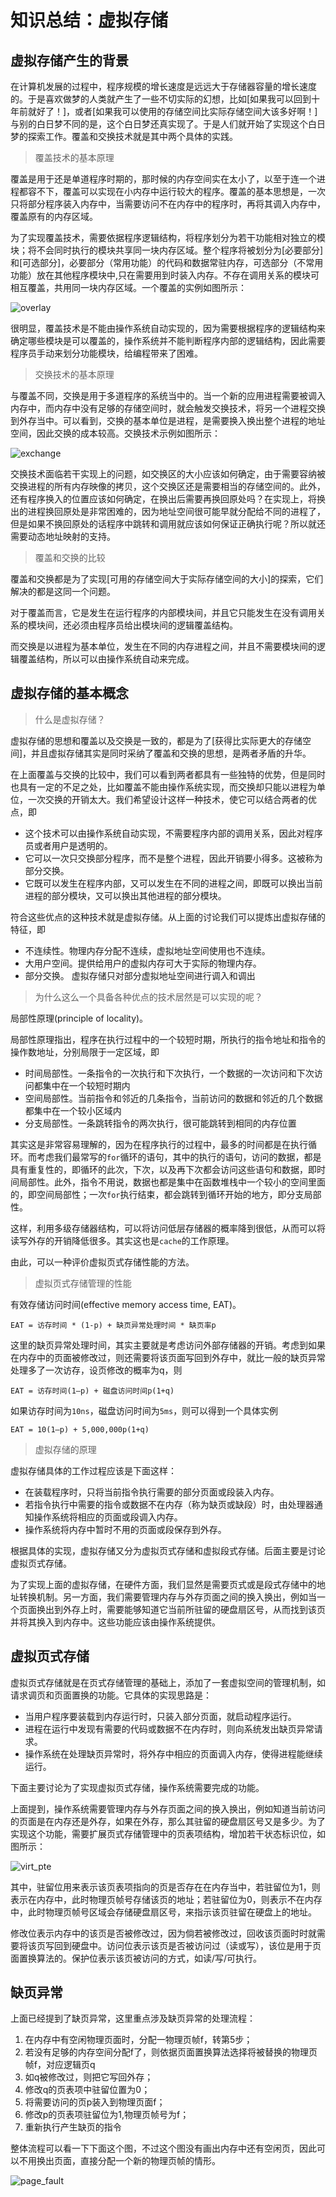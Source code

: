 知识总结：虚拟存储
===========

## 虚拟存储产生的背景

在计算机发展的过程中，程序规模的增长速度是远远大于存储器容量的增长速度的。于是喜欢做梦的人类就产生了一些不切实际的幻想，比如[如果我可以回到十年前就好了！]，或者[如果我可以使用的存储空间比实际存储空间大该多好啊！]与别的白日梦不同的是，这个白日梦还真实现了。于是人们就开始了实现这个白日梦的探索工作。覆盖和交换技术就是其中两个具体的实践。

> 覆盖技术的基本原理

覆盖是用于还是单道程序时期的，那时候的内存空间实在太小了，以至于连一个进程都容不下，覆盖可以实现在小内存中运行较大的程序。覆盖的基本思想是，一次只将部分程序装入内存中，当需要访问不在内存中的程序时，再将其调入内存中，覆盖原有的内存区域。

为了实现覆盖技术，需要依据程序逻辑结构，将程序划分为若干功能相对独立的模块；将不会同时执行的模块共享同一块内存区域。整个程序将被划分为[必要部分]和[可选部分]，必要部分（常用功能）的代码和数据常驻内存，可选部分（不常用功能）放在其他程序模块中,只在需要用到时装入内存。不存在调用关系的模块可相互覆盖，共用同一块内存区域。一个覆盖的实例如图所示：

![overlay](images/overlay.png)

很明显，覆盖技术是不能由操作系统自动实现的，因为需要根据程序的逻辑结构来确定哪些模块是可以覆盖的，操作系统并不能判断程序内部的逻辑结构，因此需要程序员手动来划分功能模块，给编程带来了困难。

> 交换技术的基本原理

与覆盖不同，交换是用于多道程序的系统当中的。当一个新的应用进程需要被调入内存中，而内存中没有足够的存储空间时，就会触发交换技术，将另一个进程交换到外存当中。可以看到，交换的基本单位是进程，是需要换入换出整个进程的地址空间，因此交换的成本较高。交换技术示例如图所示：

![exchange](images/exchange.png)

交换技术面临若干实现上的问题，如交换区的大小应该如何确定，由于需要容纳被交换进程的所有内存映像的拷贝，这个交换区还是需要相当的存储空间的。此外，还有程序换入的位置应该如何确定，在换出后需要再换回原处吗？在实现上，将换出的进程换回原处是非常困难的，因为地址空间很可能早就分配给不同的进程了，但是如果不换回原处的话程序中跳转和调用就应该如何保证正确执行呢？所以就还需要动态地址映射的支持。

> 覆盖和交换的比较

覆盖和交换都是为了实现[可用的存储空间大于实际存储空间的大小]的探索，它们解决的都是这同一个问题。

对于覆盖而言，它是发生在运行程序的内部模块间，并且它只能发生在没有调用关系的模块间，还必须由程序员给出模块间的逻辑覆盖结构。

而交换是以进程为基本单位，发生在不同的内存进程之间，并且不需要模块间的逻辑覆盖结构，所以可以由操作系统自动来完成。


## 虚拟存储的基本概念

> 什么是虚拟存储？

虚拟存储的思想和覆盖以及交换是一致的，都是为了[获得比实际更大的存储空间]，并且虚拟存储其实是同时采纳了覆盖和交换的思想，是两者矛盾的升华。

在上面覆盖与交换的比较中，我们可以看到两者都具有一些独特的优势，但是同时也具有一定的不足之处，比如覆盖不能由操作系统实现，而交换却只能以进程为单位，一次交换的开销太大。我们希望设计这样一种技术，使它可以结合两者的优点，即

+ 这个技术可以由操作系统自动实现，不需要程序内部的调用关系，因此对程序员或者用户是透明的。
+ 它可以一次只交换部分程序，而不是整个进程，因此开销要小得多。这被称为部分交换。
+ 它既可以发生在程序内部，又可以发生在不同的进程之间，即既可以换出当前进程的部分模块，又可以换出其他进程的部分模块。

符合这些优点的这种技术就是虚拟存储。从上面的讨论我们可以提炼出虚拟存储的特征，即

+ 不连续性。物理内存分配不连续，虚拟地址空间使用也不连续。
+ 大用户空间。提供给用户的虚拟内存可大于实际的物理内存。
+ 部分交换。 虚拟存储只对部分虚拟地址空间进行调入和调出

> 为什么这么一个具备各种优点的技术居然是可以实现的呢？

局部性原理(principle of locality)。

局部性原理指出，程序在执行过程中的一个较短时期，所执行的指令地址和指令的操作数地址，分别局限于一定区域，即

+ 时间局部性。一条指令的一次执行和下次执行，一个数据的一次访问和下次访问都集中在一个较短时期内
+ 空间局部性。当前指令和邻近的几条指令，当前访问的数据和邻近的几个数据都集中在一个较小区域内
+ 分支局部性。一条跳转指令的两次执行，很可能跳转到相同的内存位置

其实这是非常容易理解的，因为在程序执行的过程中，最多的时间都是在执行循环。而考虑我们最常写的`for`循环的语句，其中的执行的语句，访问的数据，都是具有重复性的，即循环的此次，下次，以及再下次都会访问这些语句和数据，即时间局部性。此外，指令不用说，数据也都是集中在函数堆栈中一个较小的空间里面的，即空间局部性；一次`for`执行结束，都会跳转到循环开始的地方，即分支局部性。

这样，利用多级存储器结构，可以将访问低层存储器的概率降到很低，从而可以将读写外存的开销降低很多。其实这也是`cache`的工作原理。

由此，可以一种评价虚拟页式存储性能的方法。

> 虚拟页式存储管理的性能

有效存储访问时间(effective memory access time, EAT)。

```
EAT = 访存时间 * (1-p) + 缺页异常处理时间 * 缺页率p
```

这里的缺页异常处理时间，其实主要就是考虑访问外部存储器的开销。考虑到如果在内存中的页面被修改过，则还需要将该页面写回到外存中，就比一般的缺页异常处理多了一次访存，设页修改的概率为q，则

```
EAT = 访存时间(1–p) + 磁盘访问时间p(1+q) 
```

如果访存时间为`10ns`，磁盘访问时间为`5ms`，则可以得到一个具体实例

```
EAT = 10(1–p) + 5,000,000p(1+q) 
```

> 虚拟存储的原理

虚拟存储具体的工作过程应该是下面这样：

+ 在装载程序时，只将当前指令执行需要的部分页面或段装入内存。
+ 若指令执行中需要的指令或数据不在内存（称为缺页或缺段）时，由处理器通知操作系统将相应的页面或段调入内存。
+ 操作系统将内存中暂时不用的页面或段保存到外存。

根据具体的实现，虚拟存储又分为虚拟页式存储和虚拟段式存储。后面主要是讨论虚拟页式存储。

为了实现上面的虚拟存储，在硬件方面，我们显然是需要页式或是段式存储中的地址转换机制。另一方面，我们需要管理内存与外存页面之间的换入换出，例如当一个页面换出到外存上时，需要能够知道它当前所驻留的硬盘扇区号，从而找到该页并将其换入到内存中。这些功能应该由操作系统提供。

## 虚拟页式存储

虚拟页式存储就是在页式存储管理的基础上，添加了一套虚拟空间的管理机制，如请求调页和页面置换的功能。它具体的实现思路是：

+ 当用户程序要装载到内存运行时，只装入部分页面，就启动程序运行。
+ 进程在运行中发现有需要的代码或数据不在内存时，则向系统发出缺页异常请求。
+ 操作系统在处理缺页异常时，将外存中相应的页面调入内存，使得进程能继续运行。

下面主要讨论为了实现虚拟页式存储，操作系统需要完成的功能。

上面提到，操作系统需要管理内存与外存页面之间的换入换出，例如知道当前访问的页面是在内存还是外存，如果在外存，那么其驻留的硬盘扇区号又是多少。为了实现这个功能，需要扩展页式存储管理中的页表项结构，增加若干状态标识位，如图所示：

![virt_pte](images/virt_pte.png)

其中，驻留位用来表示该页表项指向的页是否存在在内存当中，若驻留位为1，则表示在内存中，此时物理页帧号存储该页的地址；若驻留位为0，则表示不在内存中，此时物理页帧号区域会存储硬盘扇区号，来指示该页驻留在硬盘上的地址。

修改位表示内存中的该页是否被修改过，因为倘若被修改过，回收该页面时时就需要将该页写回到硬盘中。访问位表示该页是否被访问过（读或写），该位是用于页面置换算法的。保护位表示该页被访问的方式，如读/写/可执行。

## 缺页异常

上面已经提到了缺页异常，这里重点涉及缺页异常的处理流程：

1. 在内存中有空闲物理页面时，分配一物理页帧f，转第5步；
2. 若没有足够的内存空间分配f了，则依据页面置换算法选择将被替换的物理页帧f，对应逻辑页q
3. 如q被修改过，则把它写回外存；
4. 修改q的页表项中驻留位置为0；
5. 将需要访问的页p装入到物理页面f；
6. 修改p的页表项驻留位为1,物理页帧号为f；
7. 重新执行产生缺页的指令

整体流程可以看一下下面这个图，不过这个图没有画出内存中还有空闲页，因此可以不用换出页面，直接分配一个新的物理页帧的情形。

![page_fault](images/page_fault.png)


